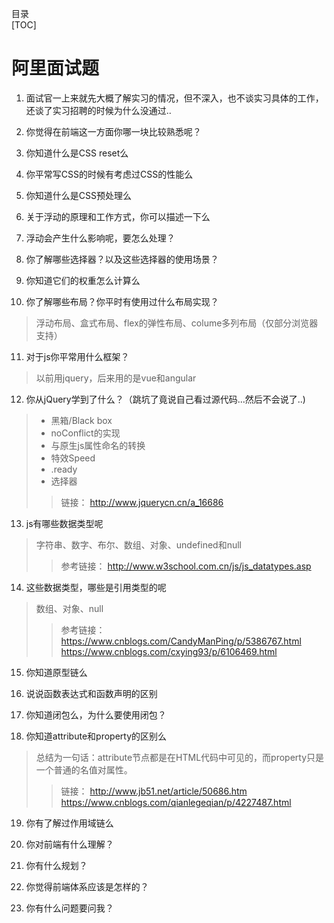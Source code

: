 目录   
[TOC]  

# 阿里面试题
1. 面试官一上来就先大概了解实习的情况，但不深入，也不谈实习具体的工作，还谈了实习招聘的时候为什么没通过..

2. 你觉得在前端这一方面你哪一块比较熟悉呢？

3. 你知道什么是CSS reset么

4. 你平常写CSS的时候有考虑过CSS的性能么

5. 你知道什么是CSS预处理么

6. 关于浮动的原理和工作方式，你可以描述一下么

7. 浮动会产生什么影响呢，要怎么处理？

8. 你了解哪些选择器？以及这些选择器的使用场景？

9. 你知道它们的权重怎么计算么

10. 你了解哪些布局？你平时有使用过什么布局实现？
> 浮动布局、盒式布局、flex的弹性布局、colume多列布局（仅部分浏览器支持）

11. 对于js你平常用什么框架？
> 以前用jquery，后来用的是vue和angular

12. 你从jQuery学到了什么？（跳坑了竟说自己看过源代码...然后不会说了..)
> - 黑箱/Black box 
> - noConflict的实现
> - 与原生js属性命名的转换
> - 特效Speed
> - .ready
> - 选择器
> > 链接：
http://www.jquerycn.cn/a_16686

13. js有哪些数据类型呢
> 字符串、数字、布尔、数组、对象、undefined和null
>> 参考链接：
http://www.w3school.com.cn/js/js_datatypes.asp

14. 这些数据类型，哪些是引用类型的呢
> 数组、对象、null
>> 参考链接：  
https://www.cnblogs.com/CandyManPing/p/5386767.html  
https://www.cnblogs.com/cxying93/p/6106469.html  

15. 你知道原型链么

16. 说说函数表达式和函数声明的区别

17. 你知道闭包么，为什么要使用闭包？

18. 你知道attribute和property的区别么
> 总结为一句话：attribute节点都是在HTML代码中可见的，而property只是一个普通的名值对属性。
> > 链接：
http://www.jb51.net/article/50686.htm
https://www.cnblogs.com/qianlegeqian/p/4227487.html

19. 你有了解过作用域链么

20. 你对前端有什么理解？

21. 你有什么规划？

22. 你觉得前端体系应该是怎样的？

23. 你有什么问题要问我？